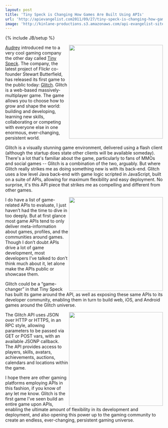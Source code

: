 ```yaml
---
layout: post
title: 'Tiny Speck is Changing How Games Are Built Using APIs'
url: 'http://apievangelist.com2011/09/27/tiny-speck-is-changing-how-games-are-built-using-apis/'
image: 'http://kinlane-productions.s3.amazonaws.com/api-evangelist-site/blog/glitch-logo.png'
---
```

{% include JB/setup %}
<p>
     <a href="http://www.glitch.com/"><img src="http://kinlane-productions.s3.amazonaws.com/api-evangelist/glitch/glitch-logo.png"  width="300" align="right" /></a>
</p>
<p>
     <a title="Audrey Watters" href="http://www.hackeducation.com/">Audrey</a> introduced me to a very cool gaming company the other day called <a title="Tiny Speck" href="http://tinyspeck.com/">Tiny Speck</a>. The company, the latest project of Flickr co-founder Stewart Butterfield, has released its first game to the public today: <a title="Glitch" href="http://www.glitch.com/">Glitch</a>. Glitch is a web-based massively-multiplayer game. The game allows you to choose how to grow and shape the world: building and developing, learning new skills, collaborating or competing with everyone else in one enormous, ever-changing, persistent world.
</p>
<p>
     Glitch is a visually stunning game environment, delivered using a flash client (although the startup does state other clients will be available someday). There's a lot that's familiar about the game, particularly to fans of MMOs and social games -- Glitch is a combination of the two, arguably. But where Glitch really strikes me as doing something new is with its back-end. Glitch uses a low level Java back-end with game logic scripted in JavaScript, built on a suite of APIs, allowing for maximum flexibility and easy deployment. No surprise, it's this API piece that strikes me as compelling and different from other games.
</p>
<p>
     <a href="http://www.glitch.com/"><img src="http://kinlane-productions.s3.amazonaws.com/api-evangelist/glitch/glitch-universe-1.jpg"  width="300" align="right" /></a>
</p>
<p>
     I do have a list of game-related APIs to evaluate, I just haven’t had the time to dive in too deeply. But at first glance most game APIs tend to only deliver meta-information about games, profiles, and the communities around games. Though I don’t doubt APIs drive a lot of game development, most developers I’ve talked to don’t think much about it, let alone make the APIs public or showcase them.
</p>
<p>
     Glitch could be a “game-changer” in that Tiny Speck has built its game around the API, as well as exposing these same APIs to its developer community, enabling them in turn to build web, iOS, and Android games around the Glitch universe.
</p>
<p>
     <a href="http://www.glitch.com/"><img src="http://kinlane-productions.s3.amazonaws.com/api-evangelist/glitch/glitch-universe-2.jpg"  width="300" align="right" /></a>
</p>
<p>
     The Glitch API uses JSON over HTTP or HTTPS, in an RPC style, allowing parameters to be passed via GET or POST vars, with an available JSONP callback. The API provides access to players, skills, avatars, achievements, auctions, calendars and locations within the game.
</p>
<p>
     I hope there are other gaming platforms employing APIs in this fashion, if you know of any let me know. Glitch is the first game I’ve seen build an entire game upon APIs, enabling the ultimate amount of flexibility in its development and deployment, and also opening this power up to the gaming community to create an endless, ever-changing, persistent gaming universe.
</p>
